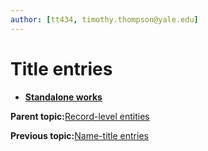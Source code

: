 ```yaml
---
author: [tt434, timothy.thompson@yale.edu]
---
```


# Title entries

-   **[Standalone works](../concepts/standalone_works.md)**  


**Parent topic:**[Record-level entities](../concepts/record_level_entities.md)

**Previous topic:**[Name-title entries](../concepts/name_title_entries.md)

